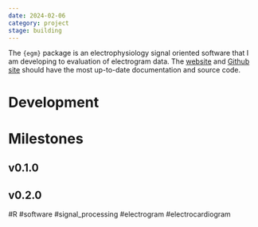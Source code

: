 ```yaml
---
date: 2024-02-06
category: project
stage: building
---
```


The `{egm}` package is an electrophysiology signal oriented software that I am developing to evaluation of electrogram data.
The [website](https://shah-in-boots.github.io/egm) and [Github site](https://github.com/shah-in-boots/egm) should have the most up-to-date documentation and source code.

# Development



# Milestones

## v0.1.0

## v0.2.0


#R 
#software 
#signal_processing 
#electrogram 
#electrocardiogram
